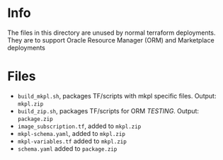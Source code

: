 # Info

The files in this directory are unused by normal terraform deployments. They are
to support Oracle Resource Manager (ORM) and Marketplace deployments

# Files
- `build_mkpl.sh`, packages TF/scripts with mkpl specific files. Output: `mkpl.zip`
- `build_zip.sh`, packages TF/scripts for ORM *TESTING*. Output: `package.zip`
- `image_subscription.tf`, added to `mkpl.zip`
- `mkpl-schema.yaml`, added to `mkpl.zip`
- `mkpl-variables.tf` added to `mkpl.zip`
- `schema.yaml` added to `package.zip`
